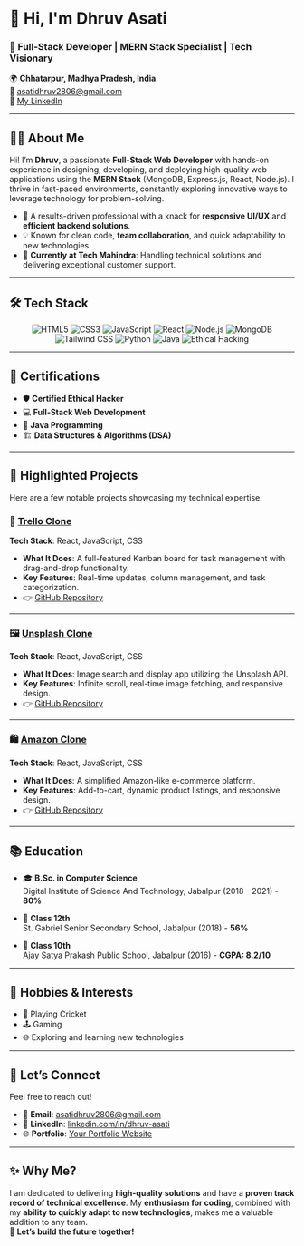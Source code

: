 # 👋 Hi, I'm **Dhruv Asati**

### 🚀 Full-Stack Developer | MERN Stack Specialist | Tech Visionary  

🌍 **Chhatarpur, Madhya Pradesh, India**  
📧 [asatidhruv2806@gmail.com](mailto:asatidhruv2806@gmail.com)  
🔗 [My LinkedIn](https://linkedin.com/in/dhruv-asati)

---

## 🧑‍💻 **About Me**
Hi! I’m **Dhruv**, a passionate **Full-Stack Web Developer** with hands-on experience in designing, developing, and deploying high-quality web applications using the **MERN Stack** (MongoDB, Express.js, React, Node.js). I thrive in fast-paced environments, constantly exploring innovative ways to leverage technology for problem-solving.  

- 🌟 A results-driven professional with a knack for **responsive UI/UX** and **efficient backend solutions**.
- 💡 Known for clean code, **team collaboration**, and quick adaptability to new technologies.
- 🏢 **Currently at Tech Mahindra**: Handling technical solutions and delivering exceptional customer support.

---

## 🛠️ **Tech Stack**

<div align="center">
  <img src="https://img.shields.io/badge/HTML5-E34F26?style=for-the-badge&logo=html5&logoColor=white" alt="HTML5" />
  <img src="https://img.shields.io/badge/CSS3-1572B6?style=for-the-badge&logo=css3&logoColor=white" alt="CSS3" />
  <img src="https://img.shields.io/badge/JavaScript-F7DF1E?style=for-the-badge&logo=javascript&logoColor=black" alt="JavaScript" />
  <img src="https://img.shields.io/badge/React-61DAFB?style=for-the-badge&logo=react&logoColor=white" alt="React" />
  <img src="https://img.shields.io/badge/Node.js-339933?style=for-the-badge&logo=nodedotjs&logoColor=white" alt="Node.js" />
  <img src="https://img.shields.io/badge/MongoDB-4EA94B?style=for-the-badge&logo=mongodb&logoColor=white" alt="MongoDB" />
  <img src="https://img.shields.io/badge/Tailwind_CSS-38B2AC?style=for-the-badge&logo=tailwind-css&logoColor=white" alt="Tailwind CSS" />
  <img src="https://img.shields.io/badge/Python-3776AB?style=for-the-badge&logo=python&logoColor=white" alt="Python" />
  <img src="https://img.shields.io/badge/Java-ED8B00?style=for-the-badge&logo=java&logoColor=white" alt="Java" />
  <img src="https://img.shields.io/badge/Ethical_Hacking-000000?style=for-the-badge&logo=hackthebox&logoColor=white" alt="Ethical Hacking" />
</div>

---

## 🌟 **Certifications**
- 🛡️ **Certified Ethical Hacker**  
- 💻 **Full-Stack Web Development**  
- 🔧 **Java Programming**  
- 🏗️ **Data Structures & Algorithms (DSA)**  

---

## 📂 **Highlighted Projects**
Here are a few notable projects showcasing my technical expertise:

### 🔷 **[Trello Clone](https://trello-clone-dhruvapp.netlify.app/)**  
**Tech Stack**: React, JavaScript, CSS  
- **What It Does**: A full-featured Kanban board for task management with drag-and-drop functionality.  
- **Key Features**: Real-time updates, column management, and task categorization.  
- 👉 [GitHub Repository](https://github.com/DhruvAsati/ReactProjects/tree/main/trello-clone)

---

### 🖼️ **[Unsplash Clone](https://unsplashclone-dhruv.netlify.app/)**  
**Tech Stack**: React, JavaScript, CSS  
- **What It Does**: Image search and display app utilizing the Unsplash API.  
- **Key Features**: Infinite scroll, real-time image fetching, and responsive design.  
- 👉 [GitHub Repository](https://github.com/DhruvAsati/ReactProjects/tree/main/UnsplashClone)

---

### 🛍️ **[Amazon Clone](https://dhruv-amazon-clone.netlify.app/)**  
**Tech Stack**: React, JavaScript, CSS  
- **What It Does**: A simplified Amazon-like e-commerce platform.  
- **Key Features**: Add-to-cart, dynamic product listings, and responsive design.  
- 👉 [GitHub Repository](https://github.com/DhruvAsati/Amazon-Clone)

---

## 📚 **Education**
- 🎓 **B.Sc. in Computer Science**  
  Digital Institute of Science And Technology, Jabalpur (2018 - 2021) - **80%**

- 🏫 **Class 12th**  
  St. Gabriel Senior Secondary School, Jabalpur (2018) - **56%**

- 🏫 **Class 10th**  
  Ajay Satya Prakash Public School, Jabalpur (2016) - **CGPA: 8.2/10**

---

## 🎯 **Hobbies & Interests**
- 🏏 Playing Cricket  
- 🕹️ Gaming  
- 🌐 Exploring and learning new technologies  

---

## 💬 **Let’s Connect**

Feel free to reach out!  
- 📩 **Email**: [asatidhruv2806@gmail.com](mailto:asatidhruv2806@gmail.com)  
- 🔗 **LinkedIn**: [linkedin.com/in/dhruv-asati](https://linkedin.com/in/dhruv-asati)  
- 🌐 **Portfolio**: [Your Portfolio Website](#)

---

## ✨ **Why Me?**
I am dedicated to delivering **high-quality solutions** and have a **proven track record of technical excellence**. My **enthusiasm for coding**, combined with my **ability to quickly adapt to new technologies**, makes me a valuable addition to any team.  
📌 **Let’s build the future together!**
